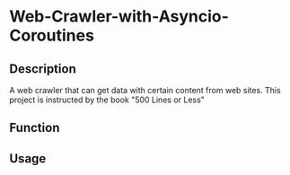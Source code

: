 # Web-Crawler-with-Asyncio-Coroutines

## Description
A web crawler that can get data with certain content from web sites. This project is instructed by the book "500 Lines or Less"

## Function

## Usage
